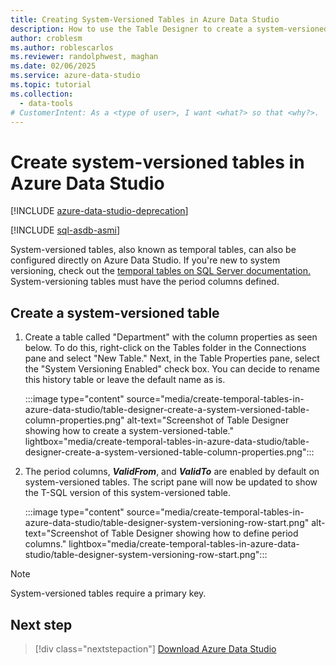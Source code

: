 ```yaml
---
title: Creating System-Versioned Tables in Azure Data Studio
description: How to use the Table Designer to create a system-versioned table
author: croblesm
ms.author: roblescarlos
ms.reviewer: randolphwest, maghan
ms.date: 02/06/2025
ms.service: azure-data-studio
ms.topic: tutorial
ms.collection:
  - data-tools
# CustomerIntent: As a <type of user>, I want <what?> so that <why?>.
---
```


# Create system-versioned tables in Azure Data Studio

[!INCLUDE [azure-data-studio-deprecation](includes/azure-data-studio-deprecation.md)]

[!INCLUDE [sql-asdb-asmi](includes/applies-to-version/sql-asdb-asmi.md)]

System-versioned tables, also known as temporal tables, can also be configured directly on Azure Data Studio. If you're new to system versioning, check out the [temporal tables on SQL Server documentation.](/sql/relational-databases/tables/creating-a-system-versioned-temporal-table) System-versioning tables must have the period columns defined.

## Create a system-versioned table

1. Create a table called "Department" with the column properties as seen below. To do this, right-click on the Tables folder in the Connections pane and select "New Table." Next, in the Table Properties pane, select the "System Versioning Enabled" check box. You can decide to rename this history table or leave the default name as is.

    :::image type="content" source="media/create-temporal-tables-in-azure-data-studio/table-designer-create-a-system-versioned-table-column-properties.png" alt-text="Screenshot of Table Designer showing how to create a system-versioned-table." lightbox="media/create-temporal-tables-in-azure-data-studio/table-designer-create-a-system-versioned-table-column-properties.png":::

1. The period columns, ***ValidFrom***, and ***ValidTo*** are enabled by default on system-versioned tables. The script pane will now be updated to show the T-SQL version of this system-versioned table.

    :::image type="content" source="media/create-temporal-tables-in-azure-data-studio/table-designer-system-versioning-row-start.png" alt-text="Screenshot of Table Designer showing how to define period columns." lightbox="media/create-temporal-tables-in-azure-data-studio/table-designer-system-versioning-row-start.png":::

> [!NOTE]
> System-versioned tables require a primary key.

## Next step

> [!div class="nextstepaction"]
> [Download Azure Data Studio](./download-azure-data-studio.md)
